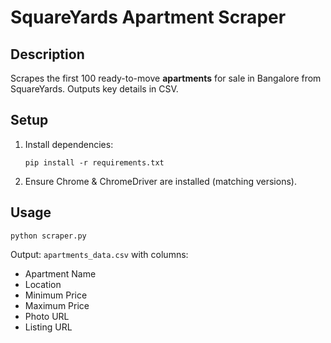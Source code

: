 # SquareYards Apartment Scraper

## Description
Scrapes the first 100 ready-to-move **apartments** for sale in Bangalore from SquareYards. Outputs key details in CSV.

## Setup
1. Install dependencies:
   ```
   pip install -r requirements.txt
   ```
2. Ensure Chrome & ChromeDriver are installed (matching versions).

## Usage
```
python scraper.py
```

Output: `apartments_data.csv` with columns:
- Apartment Name
- Location
- Minimum Price
- Maximum Price
- Photo URL
- Listing URL
